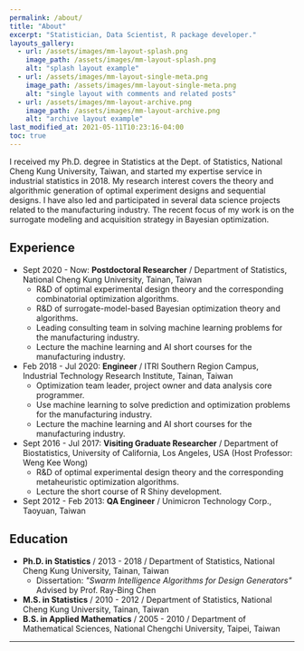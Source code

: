 ```yaml
---
permalink: /about/
title: "About"
excerpt: "Statistician, Data Scientist, R package developer."
layouts_gallery:
  - url: /assets/images/mm-layout-splash.png
    image_path: /assets/images/mm-layout-splash.png
    alt: "splash layout example"
  - url: /assets/images/mm-layout-single-meta.png
    image_path: /assets/images/mm-layout-single-meta.png
    alt: "single layout with comments and related posts"
  - url: /assets/images/mm-layout-archive.png
    image_path: /assets/images/mm-layout-archive.png
    alt: "archive layout example"
last_modified_at: 2021-05-11T10:23:16-04:00
toc: true
---
```


I received my Ph.D. degree in Statistics at the Dept. of Statistics, National Cheng Kung University, Taiwan, and started my expertise service in industrial statistics in 2018.  My research interest covers the theory and algorithmic generation of optimal experiment designs and sequential designs.  I have also led and participated in several data science projects related to the manufacturing industry.  The recent focus of my work is on the surrogate modeling and acquisition strategy in Bayesian optimization.  

## Experience

- Sept 2020 - Now: **Postdoctoral Researcher** / Department of Statistics, National Cheng Kung University, Tainan, Taiwan
  - R&D of optimal experimental design theory and the corresponding combinatorial optimization algorithms.
  - R&D of surrogate-model-based Bayesian optimization theory and algorithms.
  - Leading consulting team in solving machine learning problems for the manufacturing industry.
  - Lecture the machine learning and AI short courses for the manufacturing industry.
- Feb 2018 - Jul 2020: **Engineer** / ITRI Southern Region Campus, Industrial Technology Research Institute, Tainan, Taiwan
  - Optimization team leader, project owner and data analysis core programmer.
  - Use machine learning to solve prediction and optimization problems for the manufacturing industry.
  - Lecture the machine learning and AI short courses for the manufacturing industry.
- Sept 2016 - Jul 2017: **Visiting Graduate Researcher** / Department of Biostatistics, University of California, Los Angeles, USA (Host Professor: Weng Kee Wong)
  - R&D of optimal experimental design theory and the corresponding metaheuristic optimization algorithms.
  - Lecture the short course of R Shiny development.
- Sept 2012 - Feb 2013: **QA Engineer** / Unimicron Technology Corp., Taoyuan, Taiwan

## Education

- **Ph.D. in Statistics** / 2013 - 2018 / Department of Statistics, National Cheng Kung University, Tainan, Taiwan
  - Dissertation: *"Swarm Intelligence Algorithms for Design Generators"* Advised by Prof. Ray-Bing Chen
- **M.S. in Statistics** / 2010 - 2012 / Department of Statistics, National Cheng Kung University, Tainan, Taiwan
- **B.S. in Applied Mathematics** / 2005 - 2010 / Department of Mathematical Sciences, National Chengchi University, Taipei, Taiwan

---

